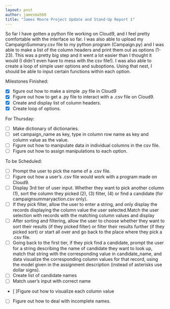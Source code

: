 ```yaml
---
layout: post
author: jamesma560
title: "James Moore Project Update and Stand-Up Report 1"
---
```


So far I have gotten a python file working on Cloud9, and I feel pretty comfortable with the interface so far. I was also able to upload 
my CampaignSummary.csv file to my python program (Campaign.py) and I was able to make a list of the column headers and print them
out as options (1-23). This was a pretty big step and it went a lot easier than I thought it would (I didn't even have to mess with the
csv file!). I was also able to create a loop of simple user options and suboptions. Using that nest, I should be able to input certain
functions within each option. 

Milestones Finished: 

- [X] figure out how to make a simple .py file in Cloud9
- [X] Figure out how to get a .py file to interact with a .csv file on Cloud9.
- [X] Create and display list of column headers.
- [x] Create loop of options.

For Thursday:
- [ ] Make dictionary of dictionaries.
- [ ] set campaign_name as key, type in column row name as key and column value as the value.
- [ ] Figure out how to manipulate data in individual columns in the csv file.
- [ ] Figure out how to assign manipulations to each option.

To be Scheduled: 

- [ ] Prompt the user to pick the name of a .csv file.
- [ ] Figure out how a user’s .csv file would work with a program made on Cloud9.
- [ ] Display 3rd tier of user input. Whether they want to pick another column (1), sort the column they picked (2), (3) filter, (4) or find a candidate (for campaignsummaryaction.csv only).
- [ ] If they pick filter, allow the user to enter a string, and only display the records displaying the column value the user selected.Match the user selection with records with the matching column values and display
- [ ] After sorting and filtering, allow the user to choose whether they want to sort their results (if they picked filter) or filter their results further (if they picked sort) or start all over and go back to the place where they pick a .csv file.
- [ ] Going back to the first tier, if they pick find a candidate, prompt the user for a string describing the name of candidate they want to look up, match that string with the corresponding value in candidate_name, and data visualize the corresponding column values for that record, using the model given in the assignment description (instead of asterisks use dollar signs).
- [ ] Create list of candidate names
- [ ] Match user’s input with correct name
 - [ ]Figure out how to visualize each column value
- [ ] Figure out how to deal with incomplete names.
